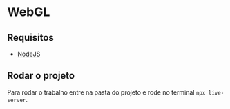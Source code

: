 # WebGL

## Requisitos

- [NodeJS](https://nodejs.org/)

## Rodar o projeto

Para rodar o trabalho entre na pasta do projeto e rode no terminal `npx live-server`.
